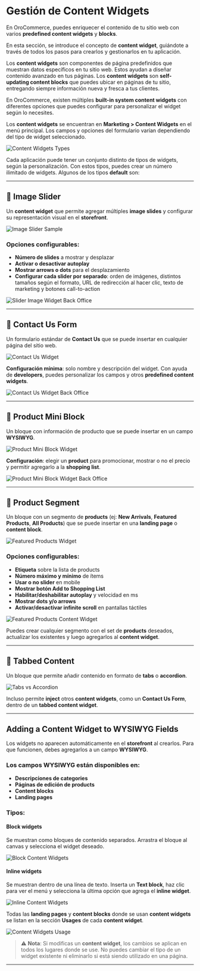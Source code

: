 # Gestión de Content Widgets

En OroCommerce, puedes enriquecer el contenido de tu sitio web con varios **predefined content widgets** y **blocks**.

En esta sección, se introduce el concepto de **content widget**, guiándote a través de todos los pasos para crearlos y gestionarlos en tu aplicación.

Los **content widgets** son componentes de página predefinidos que muestran datos específicos en tu sitio web. Estos ayudan a diseñar contenido avanzado en tus páginas. Los **content widgets** son **self-updating content blocks** que puedes ubicar en páginas de tu sitio, entregando siempre información nueva y fresca a tus clientes.

En OroCommerce, existen múltiples **built-in system content widgets** con diferentes opciones que puedes configurar para personalizar el widget según lo necesites.

Los **content widgets** se encuentran en **Marketing > Content Widgets** en el menú principal. Los campos y opciones del formulario varían dependiendo del tipo de widget seleccionado.

![Content Widgets Types](https://hive.oroinc.com/wp-content/uploads/sites/21/2021/02/content_widgets_types-1.png)

Cada aplicación puede tener un conjunto distinto de tipos de widgets, según la personalización. Con estos tipos, puedes crear un número ilimitado de widgets. Algunos de los tipos **default** son:

---

## 📌 Image Slider

Un **content widget** que permite agregar múltiples **image slides** y configurar su representación visual en el **storefront**.

![Image Slider Sample](https://hive.oroinc.com/wp-content/uploads/sites/21/2021/02/image_slider_sample-1.gif?x58940)

### Opciones configurables:

- **Número de slides** a mostrar y desplazar
- **Activar o desactivar autoplay**
- **Mostrar arrows o dots** para el desplazamiento
- **Configurar cada slider por separado**: orden de imágenes, distintos tamaños según el formato, URL de redirección al hacer clic, texto de marketing y botones call-to-action

![Slider Image Widget Back Office](https://hive.oroinc.com/wp-content/uploads/sites/21/2021/02/slider_image_widget_back_office-1-1024x766.png)

---

## 📌 Contact Us Form

Un formulario estándar de **Contact Us** que se puede insertar en cualquier página del sitio web.

![Contact Us Widget](https://hive.oroinc.com/wp-content/uploads/sites/21/2021/02/contact_us_widget-1.png)

**Configuración mínima**: solo nombre y descripción del widget. Con ayuda de **developers**, puedes personalizar los campos y otros **predefined content widgets**.

![Contact Us Widget Back Office](https://hive.oroinc.com/wp-content/uploads/sites/21/2021/02/contact_us_widget_back_office.png)

---

## 📌 Product Mini Block

Un bloque con información de producto que se puede insertar en un campo **WYSIWYG**.

![Product Mini Block Widget](https://hive.oroinc.com/wp-content/uploads/sites/21/2021/02/product_mini_block_widget-1.png)

**Configuración**: elegir un **product** para promocionar, mostrar o no el precio y permitir agregarlo a la **shopping list**.

![Product Mini Block Widget Back Office](https://hive.oroinc.com/wp-content/uploads/sites/21/2021/02/product_mini_block_widget_back_office-1-1024x474.png)

---

## 📌 Product Segment

Un bloque con un segmento de **products** (ej: **New Arrivals**, **Featured Products**, **All Products**) que se puede insertar en una **landing page** o **content block**.

![Featured Products Widget](https://hive.oroinc.com/wp-content/uploads/sites/21/2021/02/featured_products_widget-1.png)

### Opciones configurables:

- **Etiqueta** sobre la lista de products
- **Número máximo y mínimo** de ítems
- **Usar o no slider** en mobile
- **Mostrar botón Add to Shopping List**
- **Habilitar/deshabilitar autoplay** y velocidad en ms
- **Mostrar dots y/o arrows**
- **Activar/desactivar infinite scroll** en pantallas táctiles

![Featured Products Content Widget](https://hive.oroinc.com/wp-content/uploads/sites/21/2021/02/featured_products_content_widget-1024x576.png)

Puedes crear cualquier segmento con el set de **products** deseados, actualizar los existentes y luego agregarlos al **content widget**.

---

## 📌 Tabbed Content

Un bloque que permite añadir contenido en formato de **tabs** o **accordion**.

![Tabs vs Accordion](https://hive.oroinc.com/wp-content/uploads/sites/21/2021/02/tabs-vs-accordion-new-1024x805.png)

Incluso permite **inject** otros **content widgets**, como un **Contact Us Form**, dentro de un **tabbed content widget**.

---

## Adding a Content Widget to WYSIWYG Fields

Los widgets no aparecen automáticamente en el **storefront** al crearlos. Para que funcionen, debes agregarlos a un campo **WYSIWYG**.

### Los campos WYSIWYG están disponibles en:

- **Descripciones de categories**
- **Páginas de edición de products**
- **Content blocks**
- **Landing pages**

### Tipos:

#### Block widgets
Se muestran como bloques de contenido separados. Arrastra el bloque al canvas y selecciona el widget deseado.

![Block Content Widgets](https://hive.oroinc.com/wp-content/uploads/sites/21/2021/02/block_content_widgets-1024x602.png)

#### Inline widgets
Se muestran dentro de una línea de texto. Inserta un **Text block**, haz clic para ver el menú y selecciona la última opción que agrega el **inline widget**.

![Inline Content Widgets](https://hive.oroinc.com/wp-content/uploads/sites/21/2021/02/inline_content_widgets-1024x560.png)

Todas las **landing pages** y **content blocks** donde se usan **content widgets** se listan en la sección **Usages** de cada **content widget**.

![Content Widgets Usage](https://hive.oroinc.com/wp-content/uploads/sites/21/2021/02/content_widgets_usage-1024x400.png)

> ⚠️ **Nota**: Si modificas un **content widget**, los cambios se aplican en todos los lugares donde se use. No puedes cambiar el tipo de un widget existente ni eliminarlo si está siendo utilizado en una página.

---

